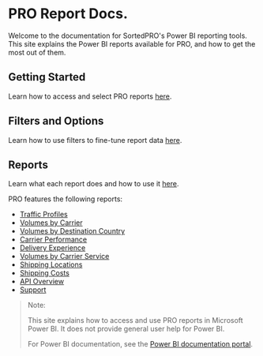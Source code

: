 # PRO Report Docs.
Welcome to the documentation for SortedPRO's Power BI reporting tools. This site explains the Power BI reports available for PRO, and how to get the most out of them.

## Getting Started

Learn how to access and select PRO reports [here](reports/getting-started.md).

## Filters and Options

Learn how to use filters to fine-tune report data [here](reports/filters-options.md).

## Reports

Learn what each report does and how to use it [here](reports/reports.md). 

PRO features the following reports:

* [Traffic Profiles](reports/traffic-profile.md)
* [Volumes by Carrier](reports/by-carrier.md)
* [Volumes by Destination Country](reports/by-country.md)
* [Carrier Performance](reports/performance.md)
* [Delivery Experience](reports/experience.md)
* [Volumes by Carrier Service](reports/by-carrier-service.md)
* [Shipping Locations](reports/location-performance.md)
* [Shipping Costs](reports/costs.md)
* [API Overview](reports/api.md)
* [Support](reports/support.md)

> <span class="note-header">Note:</span>
>
> This site explains how to access and use PRO reports in Microsoft Power BI. It does not provide general user help for Power BI. 
> 
> For Power BI documentation, see the [Power BI documentation portal](https://docs.microsoft.com/en-us/power-bi/#pivot=home&panel=home-all).
